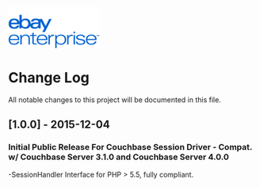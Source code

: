 ![eBay logo](docs/static/logo-vert.png)

# Change Log
All notable changes to this project will be documented in this file.

## [1.0.0] - 2015-12-04
### Initial Public Release For Couchbase Session Driver - Compat. w/ Couchbase Server 3.1.0 and Couchbase Server 4.0.0
-SessionHandler Interface for PHP > 5.5, fully compliant.
 
